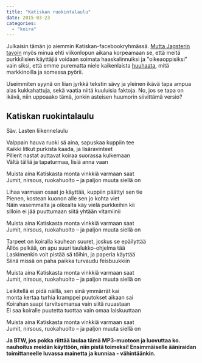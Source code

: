 ```yaml
---
title: "Katiskan ruokintalaulu"
date: 2015-03-23
categories: 
  - "koira"
---
```


Julkaisin tämän jo aiemmin Katiskan-facebookryhmässä. [Mutta Jagsterin tavoin](https://www.katiska.eu/katiska/puruvoima/ravintoneuvoja-vai-laskuttaja/ "Ravintoneuvoja vai laskuttaja") myös minua ehti viikonlopun aikana korpeamaan se, että meitä purkkilisien käyttäjiä voidaan soimata haaskalinnuiksi ja "oikeaoppisiksi" vain siksi, että emme purematta niele kaikenlaista [huuhaata](https://www.katiska.eu/katiska/kaffepaussin-aika/36-uskovaa-tietoa/ "36: Uskovaa tietoa"), mitä markkinoilla ja somessa pyörii.

<!--more-->

Useimmiten syynä on liian jyrkkä tekstin sävy ja yleinen ikävä tapa ampua alas kukkahattuja, sekä vaatia niitä kuuluisia faktoja. No, jos se tapa on ikävä, niin uppoaako tämä, jonkin asteisen huumorin siivittämä versio?

## Katiskan ruokintalaulu

Säv. Lasten liikennelaulu

Valppain hauva ruoki sä aina, sapuskaa kuppiin tee  
Kaikki litkut purkista kaada, ja lisäravinteet  
Pillerit nastat auttavat koiraa suorassa kulkemaan  
Vältä tälliä ja tapaturmaa, lisiä anna vaan

Muista aina Katiskasta monta vinkkiä varmaan saat  
Jumit, nirsous, ruokahuolto – ja paljon muuta siellä on

Lihaa varmaan osaat jo käyttää, kuppiin päättyi sen tie  
Pienen, kostean kuonon alle sen jo kohta viet  
Näin vasemmalta ja oikealta käy vielä purkkeihin kii  
silloin ei jää puuttumaan siitä yhtään vitamiinii

Muista aina Katiskasta monta vinkkiä varmaan saat  
Jumit, nirsous, ruokahuolto – ja paljon muuta siellä on

Tarpeet on koiralla kauhean suuret, joskus se epäilyttää  
Ällös pelkää, on apu suuri taulukko-ohjelma tää  
Laskimenkin voit pistää sä töihin, ja paperia käyttää  
Siinä missä on paha paikka turvaudu feisbuukkiin

Muista aina Katiskasta monta vinkkiä varmaan saat  
Jumit, nirsous, ruokahuolto – ja paljon muuta siellä on

Leikitellä ei pidä näillä, sen sinä ymmärrät kai  
monta kertaa turhia kramppei puutokset aikaan sai  
Koirahan saapi tarvitsemansa vain siitä ruuastaan  
Ei saa koiralle puutetta tuottaa vain omaa laiskuuttaan

Muista aina Katiskasta monta vinkkiä varmaan saat  
Jumit, nirsous, ruokahuolto – ja paljon muuta siellä on

**Ja BTW, jos pokka riittää laulaa tämä MP3-muotoon ja luovuttaa ko. nauhoitus meidän käyttöön, niin pistä toimeksi! Ensimmäiselle ääniraidan toimittaneelle luvassa mainetta ja kunniaa - vähintäänkin.**
